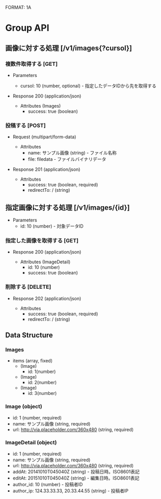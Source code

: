 FORMAT: 1A

# Group API

## 画像に対する処理 [/v1/images{?cursol}]

### 複数件取得する [GET]

+ Parameters
  + cursol: 10 (number, optional) - 指定したデータIDから先を取得する
+ Response 200 (application/json)

  + Attributes (Images)
      + success: true (boolean)

### 投稿する [POST]

+ Request (multipart/form-data)

  + Attributes
      + name: サンプル画像 (string) - ファイル名称
      + file: filedata - ファイルバイナリデータ

+ Response 201 (application/json)

  + Attributes
      + success: true (boolean, required)
      + redirectTo: / (string)

## 指定画像に対する処理 [/v1/images/{id}]

+ Parameters
  + id: 10 (number) - 対象データID

### 指定した画像を取得する [GET]

+ Response 200 (application/json)

  + Attributes (ImageDetail)
      + id: 10 (number)
      + success: true (boolean)

### 削除する [DELETE]

+ Response 202 (application/json)

  + Attributes
      + success: true (boolean, required)
      + redirectTo: / (string)

## Data Structure

### Images

+ items (array, fixed)
  + (Image)
      + id: 1(number)
  + (Image)
      + id: 2(number)
  + (Image)
      + id: 3(number)

### Image (object)

+ id: 1 (number, required)
+ name: サンプル画像 (string, required)
+ url: http://via.placeholder.com/360x480 (string, required)

### ImageDetail (object)

+ id: 1 (number, required)
+ name: サンプル画像 (string, required)
+ url: http://via.placeholder.com/360x480 (string, required)
+ addAt: 20141010T045040Z (string) - 投稿日時。ISO8601表記
+ editAt: 20151010T045040Z (string) - 編集日時。ISO8601表記
+ author_id: 10 (number) - 投稿者ID
+ author_ip: 124.33.33.33, 20.33.44.55 (string) - 投稿者IP
